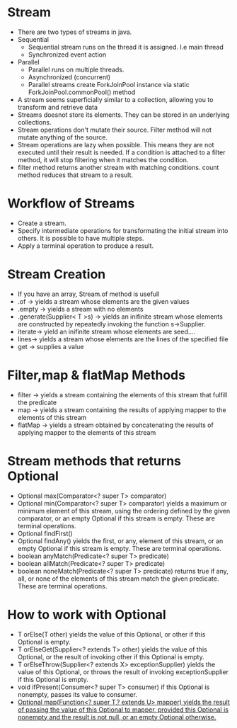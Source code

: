 # Stream

- There are two types of streams in java.
- Sequential
    * Sequential stream runs on the thread it is assigned. I.e main thread
    * Synchronized event action
- Parallel
    * Parallel runs on multiple threads.
    * Asynchronized (concurrent)
    * Parallel streams create ForkJoinPool instance via static ForkJoinPool.commonPool() method
- A stream seems superficially similar to a collection, allowing you to transform and retrieve data
- Streams doesnot store its elements. They can be stored in an underlying collections.
- Stream operations don't mutate their source. Filter method will not mutate anything of the source.
- Stream operations are lazy when possible. This means they are not executed until their result is needed. If a condition is attached to a filter method, it will stop filtering when it matches the condition.
- filter method returns another stream with matching conditions. count method reduces that stream to a result.

# Workflow of Streams
- Create a stream.
- Specify intermediate operations for transformating the initial stream into others. It is possible to have multiple steps.
- Apply a terminal operation to produce a result.

# Stream Creation
- If you have an array, Stream.of method is usefull
- .of -> yields a stream whose elements are the given values
- .empty -> yields a stream with no elements
- .generate(Supplier< T >s) -> yields an inifinite stream whose elements are constructed by repeatedly invoking the function s->Supplier.
- iterate-> yield an inifinite stream whose elements are seed....
- lines-> yields a stream whose elements are the lines of the specified file
- get -> supplies a value

# Filter,map & flatMap Methods
- filter -> yields a stream containing the elements of this stream that fulfill the predicate
- map -> yields a stream containing the results of applying mapper to the elements of this stream
- flatMap -> yields a stream obtained by concatenating the results of applying mapper to the elements of this stream



# Stream methods that returns Optional

- Optional<T> max(Comparator<? super T> comparator)
- Optional<T> min(Comparator<? super T> comparator)
yields a maximum or minimum element of this stream, using the ordering defined
by the given comparator, or an empty Optional if this stream is empty. These are
terminal operations.
- Optional<T> findFirst()
- Optional<T> findAny()
yields the first, or any, element of this stream, or an empty Optional if this stream is
empty. These are terminal operations.
- boolean anyMatch(Predicate<? super T> predicate)
- boolean allMatch(Predicate<? super T> predicate)
- boolean noneMatch(Predicate<? super T> predicate)
returns true if any, all, or none of the elements of this stream match the given
predicate. These are terminal operations.

# How to work with Optional
- T orElse(T other)
yields the value of this Optional, or other if this Optional is empty.
- T orElseGet(Supplier<? extends T> other)
yields the value of this Optional, or the result of invoking other if this Optional is empty.
- <X extends Throwable> T orElseThrow(Supplier<? extends X> exceptionSupplier)
yields the value of this Optional, or throws the result of invoking exceptionSupplier if
this Optional is empty.
- void ifPresent(Consumer<? super T> consumer)
if this Optional is nonempty, passes its value to consumer.
- <U> Optional<U> map(Function<? super T,? extends U> mapper)
yields the result of passing the value of this Optional to mapper, provided this Optional
is nonempty and the result is not null, or an empty Optional otherwise.
